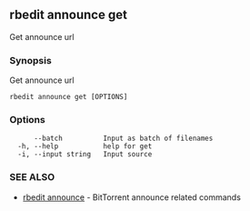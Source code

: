 ## rbedit announce get

Get announce url

### Synopsis


Get announce url

```
rbedit announce get [OPTIONS]
```

### Options

```
      --batch          Input as batch of filenames
  -h, --help           help for get
  -i, --input string   Input source
```

### SEE ALSO

* [rbedit announce](rbedit_announce.md)	 - BitTorrent announce related commands

